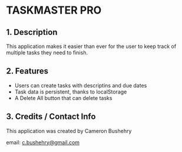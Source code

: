 # TASKMASTER PRO

## 1. Description
This application makes it easier than ever for the user to keep track of multiple tasks they need to finish.

## 2. Features
 * Users can create tasks with descriptins and due dates
 * Task data is persistent, thanks to localStorage
 * A Delete All button that can delete tasks


## 3. Credits / Contact Info
This application was created by Cameron Bushehry

email: c.bushehry@gmail.com
